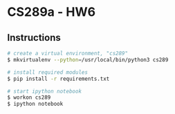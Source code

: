 # CS289a - HW6

## Instructions

```bash
# create a virtual environment, "cs289"
$ mkvirtualenv --python=/usr/local/bin/python3 cs289

# install required modules
$ pip install -r requirements.txt

# start ipython notebook
$ workon cs289
$ ipython notebook
```
